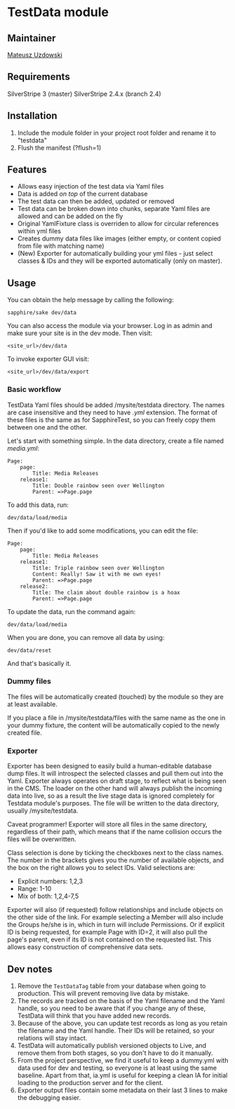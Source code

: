 # TestData module

## Maintainer 

[Mateusz Uzdowski](mailto:mateusz@silverstripe.com)

## Requirements 

SilverStripe 3 (master)
SilverStripe 2.4.x (branch 2.4)

## Installation 

1. Include the module folder in your project root folder and rename it to "testdata"
1. Flush the manifest (?flush=1)

## Features

- Allows easy injection of the test data via Yaml files
- Data is added *on top* of the current database
- The test data can then be added, updated or removed
- Test data can be broken down into chunks, separate Yaml files are allowed and can be added on the fly
- Original YamlFixture class is overriden to allow for circular references within yml files
- Creates dummy data files like images (either empty, or content copied from file with matching name)
- (New) Exporter for automatically building your yml files - just select classes & IDs and they will be exported automatically (only on master).

## Usage

You can obtain the help message by calling the following:

	sapphire/sake dev/data

You can also access the module via your browser. Log in as admin and make sure your site is in the dev mode. Then visit:

	<site_url>/dev/data

To invoke exporter GUI visit:

	<site_url>/dev/data/export


### Basic workflow

TestData Yaml files should be added <wwwroot>/mysite/testdata directory. The names are case insensitive and they need to have *.yml* extension. The format of these files is the same as for SapphireTest, so you can freely copy them between one and the other.

Let's start with something simple. In the data directory, create a file named *media.yml*:

	Page:
		page:
			Title: Media Releases
		release1:
			Title: Double rainbow seen over Wellington
			Parent: =>Page.page

To add this data, run:

	dev/data/load/media

Then if you'd like to add some modifications, you can edit the file:

	Page:
		page:
			Title: Media Releases
		release1:
			Title: Triple rainbow seen over Wellington
			Content: Really! Saw it with me own eyes!
			Parent: =>Page.page
		release2:
			Title: The claim about double rainbow is a hoax
			Parent: =>Page.page

To update the data, run the command again:

	dev/data/load/media

When you are done, you can remove all data by using:

	dev/data/reset

And that's basically it.

### Dummy files

The files will be automatically created (touched) by the module so they are at least available.

If you place a file in <wwwroot>/mysite/testdata/files with the same name as the one in your dummy fixture, the content will be automatically copied to the newly created file.

### Exporter

Exporter has been designed to easily build a human-editable database dump files. It will introspect the selected classes and pull them out into the Yaml. Exporter always operates on draft stage, to reflect what is being seen in the CMS. The loader on the other hand will always publish the incoming data into live, so as a result the live stage data is ignored completely for Testdata module's purposes. The file will be written to the data directory, usually <wwwroot>/mysite/testdata.

Caveat programmer! Exporter will store all files in the same directory, regardless of their path, which means that if the name collision occurs the files will be overwritten.

Class selection is done by ticking the checkboxes next to the class names. The number in the brackets gives you the number of available objects, and the box on the right allows you to select IDs. Valid selections are:
* Explicit numbers: 1,2,3
* Range: 1-10
* Mix of both: 1,2,4-7,5

Exporter will also (if requested) follow relationships and include objects on the other side of the link. For example selecting a Member will also include the Groups he/she is in, which in turn will include Permissions. Or if explicit ID is being requested, for example Page with ID=2, it will also pull the page's parent, even if its ID is not contained on the requested list. This allows easy construction of comprehensive data sets.



## Dev notes

1. Remove the `TestDataTag` table from your database when going to production. This will prevent removing live data by mistake.
1. The records are tracked on the basis of the Yaml filename and the Yaml handle, so you need to be aware that if you change any of these, TestData will think that you have added new records.
1. Because of the above, you can update test records as long as you retain the filename and the Yaml handle. Their IDs will be retained, so your relations will stay intact.
1. TestData will automatically publish versioned objects to Live, and remove them from both stages, so you don't have to do it manually.
1. From the project perspective, we find it useful to keep a dummy.yml with data used for dev and testing, so everyone is at least using the same baseline. Apart from that, ia.yml is useful for keeping a clean IA for initial loading to the production server and for the client.
1. Exporter output files contain some metadata on their last 3 lines to make the debugging easier.
